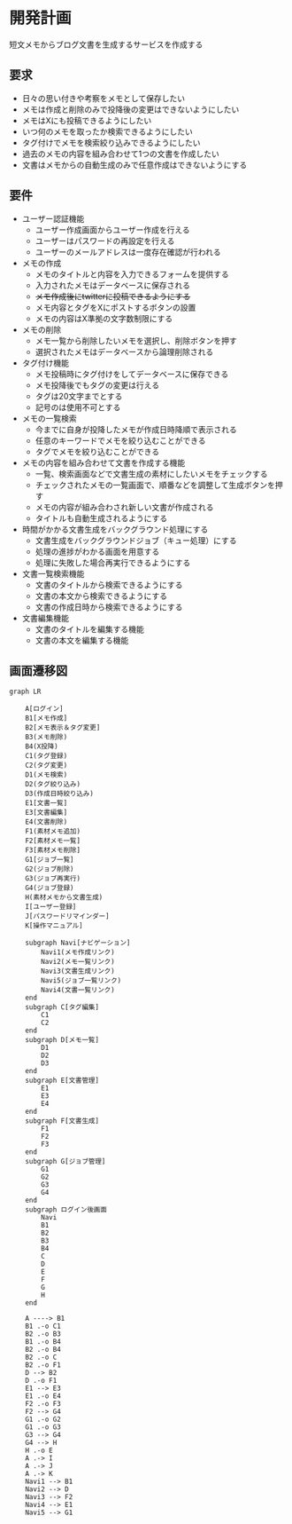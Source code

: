 # 開発計画
短文メモからブログ文書を生成するサービスを作成する

## 要求
- 日々の思い付きや考察をメモとして保存したい
- メモは作成と削除のみで投降後の変更はできないようにしたい
- メモはXにも投稿できるようにしたい
- いつ何のメモを取ったか検索できるようにしたい
- タグ付けでメモを検索絞り込みできるようにしたい
- 過去のメモの内容を組み合わせて1つの文書を作成したい
- 文書はメモからの自動生成のみで任意作成はできないようにする

## 要件
- ユーザー認証機能
    - ユーザー作成画面からユーザー作成を行える
    - ユーザーはパスワードの再設定を行える
    - ユーザーのメールアドレスは一度存在確認が行われる
- メモの作成
    - メモのタイトルと内容を入力できるフォームを提供する
    - 入力されたメモはデータベースに保存される
    - ~~メモ作成後にtwitterに投稿できるようにする~~
    - メモ内容とタグをXにポストするボタンの設置
    - メモの内容はX準拠の文字数制限にする
- メモの削除
    - メモ一覧から削除したいメモを選択し、削除ボタンを押す
    - 選択されたメモはデータベースから論理削除される
- タグ付け機能
    - メモ投稿時にタグ付けをしてデータベースに保存できる
    - メモ投降後でもタグの変更は行える
    - タグは20文字までとする
    - 記号のは使用不可とする
- メモの一覧検索
    - 今までに自身が投降したメモが作成日時降順で表示される
    - 任意のキーワードでメモを絞り込むことができる
    - タグでメモを絞り込むことができる
- メモの内容を組み合わせて文書を作成する機能
    - 一覧、検索画面などで文書生成の素材にしたいメモをチェックする
    - チェックされたメモの一覧画面で、順番などを調整して生成ボタンを押す
    - メモの内容が組み合わされ新しい文書が作成される
    - タイトルも自動生成されるようにする
- 時間がかかる文書生成をバックグラウンド処理にする
    - 文書生成をバックグラウンドジョブ（キュー処理）にする
    - 処理の進捗がわかる画面を用意する
    - 処理に失敗した場合再実行できるようにする
- 文書一覧検索機能
    - 文書のタイトルから検索できるようにする
    - 文書の本文から検索できるようにする
    - 文書の作成日時から検索できるようにする
- 文書編集機能
    - 文書のタイトルを編集する機能
    - 文書の本文を編集する機能

## 画面遷移図
```mermaid
graph LR

    A[ログイン]
    B1[メモ作成]
    B2[メモ表示＆タグ変更]
    B3(メモ削除)
    B4(X投降)
    C1(タグ登録)
    C2(タグ変更)
    D1(メモ検索)
    D2(タグ絞り込み)
    D3(作成日時絞り込み)
    E1[文書一覧]
    E3[文書編集]
    E4(文書削除)
    F1(素材メモ追加)
    F2[素材メモ一覧]
    F3[素材メモ削除]
    G1[ジョブ一覧]
    G2(ジョブ削除)
    G3(ジョブ再実行)
    G4(ジョブ登録)
    H(素材メモから文書生成)
    I[ユーザー登録]
    J[パスワードリマインダー]
    K[操作マニュアル]

    subgraph Navi[ナビゲーション]
        Navi1(メモ作成リンク)
        Navi2(メモ一覧リンク)
        Navi3(文書生成リンク)
        Navi5(ジョブ一覧リンク)
        Navi4(文書一覧リンク)
    end
    subgraph C[タグ編集]
        C1
        C2
    end
    subgraph D[メモ一覧]
        D1
        D2
        D3
    end
    subgraph E[文書管理]
        E1
        E3
        E4
    end
    subgraph F[文書生成]
        F1
        F2
        F3
    end
    subgraph G[ジョブ管理]
        G1
        G2
        G3
        G4
    end
    subgraph ログイン後画面
        Navi
        B1
        B2
        B3
        B4
        C
        D
        E
        F
        G
        H
    end

    A ----> B1
    B1 .-o C1
    B2 .-o B3
    B1 .-o B4
    B2 .-o B4    
    B2 .-o C
    B2 .-o F1
    D --> B2
    D .-o F1
    E1 --> E3
    E1 .-o E4
    F2 .-o F3
    F2 --> G4
    G1 .-o G2
    G1 .-o G3
    G3 --> G4
    G4 --> H
    H .-o E
    A .-> I
    A .-> J
    A .-> K
    Navi1 --> B1
    Navi2 --> D
    Navi3 --> F2
    Navi4 --> E1
    Navi5 --> G1
```
